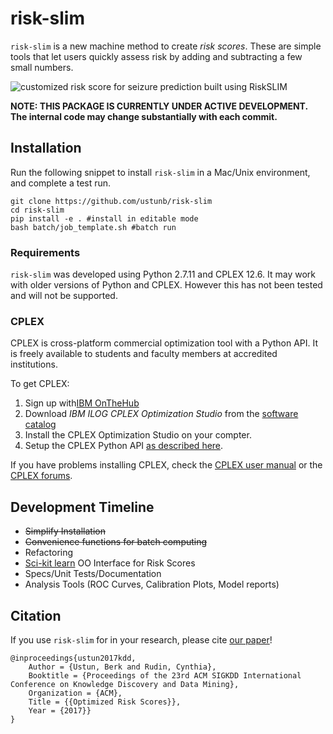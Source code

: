 risk-slim
========

``risk-slim`` is a new machine method to create *risk scores*. These are simple tools that let users quickly assess risk by adding and subtracting a few small numbers.

![customized risk score for seizure prediction built using RiskSLIM](https://github.com/ustunb/risk-slim/images/risk_slim_seizure.png)






**NOTE: THIS PACKAGE IS CURRENTLY UNDER ACTIVE DEVELOPMENT. The internal code may change substantially with each commit.** 



## Installation
  
Run the following snippet to install ``risk-slim`` in a Mac/Unix environment, and complete a test run.  

```
git clone https://github.com/ustunb/risk-slim
cd risk-slim
pip install -e . #install in editable mode  
bash batch/job_template.sh #batch run
```

### Requirements

``risk-slim`` was developed using Python 2.7.11 and CPLEX 12.6. It may work with older versions of Python and CPLEX. However this has not been tested and will not be supported.


### CPLEX 

CPLEX is cross-platform commercial optimization tool with a Python API. It is freely available to students and faculty members at accredited institutions. 

To get CPLEX:

1. Sign up with[IBM OnTheHub](https://ibm.onthehub.com/WebStore/Account/VerifyEmailDomain.aspx)
2. Download *IBM ILOG CPLEX Optimization Studio* from the [software catalog](https://ibm.onthehub.com/WebStore/ProductSearchOfferingList.aspx?srch=CPLEX)
3. Install the CPLEX Optimization Studio on your compter.
4. Setup the CPLEX Python API [as described here](https://www.ibm.com/support/knowledgecenter/SSSA5P_12.8.0/ilog.odms.cplex.help/CPLEX/GettingStarted/topics/set_up/Python_setup.html).

If you have problems installing CPLEX, check the [CPLEX user manual](http://www-01.ibm.com/support/knowledgecenter/SSSA5P/welcome) or the [CPLEX forums](https://www.ibm.com/developerworks/community/forums/html/forum?id=11111111-0000-0000-0000-000000002059). 

## Development Timeline

- ~~Simplify Installation~~ 
- ~~Convenience functions for batch computing~~
- Refactoring
- [Sci-kit learn](http://scikit-learn.org/stable/developers/contributing.html#rolling-your-own-estimator) OO Interface for Risk Scores
- Specs/Unit Tests/Documentation
- Analysis Tools (ROC Curves, Calibration Plots, Model reports)
 
## Citation 

If you use ``risk-slim`` for in your research, please cite [our paper](https://arxiv.org/abs/1610.00168)!  
     
```
@inproceedings{ustun2017kdd,
	Author = {Ustun, Berk and Rudin, Cynthia},
	Booktitle = {Proceedings of the 23rd ACM SIGKDD International Conference on Knowledge Discovery and Data Mining},
	Organization = {ACM},
	Title = {{Optimized Risk Scores}},
	Year = {2017}}
}
```




